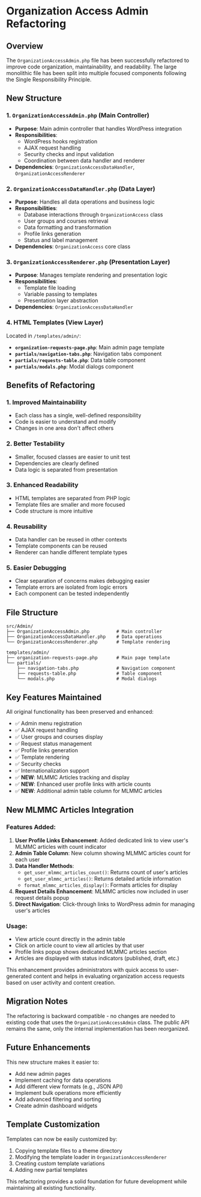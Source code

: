 # Organization Access Admin Refactoring

## Overview

The `OrganizationAccessAdmin.php` file has been successfully refactored to improve code organization, maintainability, and readability. The large monolithic file has been split into multiple focused components following the Single Responsibility Principle.

## New Structure

### 1. `OrganizationAccessAdmin.php` (Main Controller)
- **Purpose**: Main admin controller that handles WordPress integration
- **Responsibilities**:
  - WordPress hooks registration
  - AJAX request handling 
  - Security checks and input validation
  - Coordination between data handler and renderer
- **Dependencies**: `OrganizationAccessDataHandler`, `OrganizationAccessRenderer`

### 2. `OrganizationAccessDataHandler.php` (Data Layer)
- **Purpose**: Handles all data operations and business logic
- **Responsibilities**:
  - Database interactions through `OrganizationAccess` class
  - User groups and courses retrieval
  - Data formatting and transformation
  - Profile links generation
  - Status and label management
- **Dependencies**: `OrganizationAccess` core class

### 3. `OrganizationAccessRenderer.php` (Presentation Layer)
- **Purpose**: Manages template rendering and presentation logic
- **Responsibilities**:
  - Template file loading
  - Variable passing to templates
  - Presentation layer abstraction
- **Dependencies**: `OrganizationAccessDataHandler`

### 4. HTML Templates (View Layer)
Located in `/templates/admin/`:

- **`organization-requests-page.php`**: Main admin page template
- **`partials/navigation-tabs.php`**: Navigation tabs component
- **`partials/requests-table.php`**: Data table component
- **`partials/modals.php`**: Modal dialogs component

## Benefits of Refactoring

### 1. **Improved Maintainability**
- Each class has a single, well-defined responsibility
- Code is easier to understand and modify
- Changes in one area don't affect others

### 2. **Better Testability**
- Smaller, focused classes are easier to unit test
- Dependencies are clearly defined
- Data logic is separated from presentation

### 3. **Enhanced Readability**
- HTML templates are separated from PHP logic
- Template files are smaller and more focused
- Code structure is more intuitive

### 4. **Reusability**
- Data handler can be reused in other contexts
- Template components can be reused
- Renderer can handle different template types

### 5. **Easier Debugging**
- Clear separation of concerns makes debugging easier
- Template errors are isolated from logic errors
- Each component can be tested independently

## File Structure

```
src/Admin/
├── OrganizationAccessAdmin.php          # Main controller
├── OrganizationAccessDataHandler.php    # Data operations
└── OrganizationAccessRenderer.php       # Template rendering

templates/admin/
├── organization-requests-page.php       # Main page template
└── partials/
    ├── navigation-tabs.php              # Navigation component
    ├── requests-table.php               # Table component
    └── modals.php                       # Modal dialogs
```

## Key Features Maintained

All original functionality has been preserved and enhanced:
- ✅ Admin menu registration
- ✅ AJAX request handling
- ✅ User groups and courses display
- ✅ Request status management
- ✅ Profile links generation
- ✅ Template rendering
- ✅ Security checks
- ✅ Internationalization support
- ✅ **NEW**: MLMMC Articles tracking and display
- ✅ **NEW**: Enhanced user profile links with article counts
- ✅ **NEW**: Additional admin table column for MLMMC articles

## New MLMMC Articles Integration

### Features Added:
1. **User Profile Links Enhancement**: Added dedicated link to view user's MLMMC articles with count indicator
2. **Admin Table Column**: New column showing MLMMC articles count for each user
3. **Data Handler Methods**: 
   - `get_user_mlmmc_articles_count()`: Returns count of user's articles
   - `get_user_mlmmc_articles()`: Returns detailed article information
   - `format_mlmmc_articles_display()`: Formats articles for display
4. **Request Details Enhancement**: MLMMC articles now included in user request details popup
5. **Direct Navigation**: Click-through links to WordPress admin for managing user's articles

### Usage:
- View article count directly in the admin table
- Click on article count to view all articles by that user
- Profile links popup shows dedicated MLMMC articles section
- Articles are displayed with status indicators (published, draft, etc.)

This enhancement provides administrators with quick access to user-generated content and helps in evaluating organization access requests based on user activity and content creation.

## Migration Notes

The refactoring is backward compatible - no changes are needed to existing code that uses the `OrganizationAccessAdmin` class. The public API remains the same, only the internal implementation has been reorganized.

## Future Enhancements

This new structure makes it easier to:
- Add new admin pages
- Implement caching for data operations
- Add different view formats (e.g., JSON API)
- Implement bulk operations more efficiently
- Add advanced filtering and sorting
- Create admin dashboard widgets

## Template Customization

Templates can now be easily customized by:
1. Copying template files to a theme directory
2. Modifying the template loader in `OrganizationAccessRenderer`
3. Creating custom template variations
4. Adding new partial templates

This refactoring provides a solid foundation for future development while maintaining all existing functionality.
